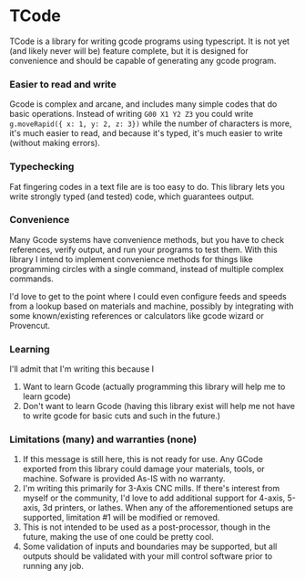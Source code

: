# TCode

TCode is a library for writing gcode programs using typescript. It is not yet (and likely never will be) feature complete, but it is designed for convenience and should be capable of generating any gcode program.

### Easier to read and write

Gcode is complex and arcane, and includes many simple codes that do basic operations. Instead of writing `G00 X1 Y2 Z3` you could write `g.moveRapid({ x: 1, y: 2, z: 3})` while the number of characters is more, it's much easier to read, and because it's typed, it's much easier to write (without making errors).

### Typechecking

Fat fingering codes in a text file are is too easy to do. This library lets you write strongly typed (and tested) code, which guarantees output.

### Convenience

Many Gcode systems have convenience methods, but you have to check references, verify output, and run your programs to test them. With this library I intend to implement convenience methods for things like programming circles with a single command, instead of multiple complex commands.

I'd love to get to the point where I could even configure feeds and speeds from a lookup based on materials and machine, possibly by integrating with some known/existing references or calculators like gcode wizard or Provencut.

### Learning

I'll admit that I'm writing this because I

1. Want to learn Gcode (actually programming this library will help me to learn gcode)
2. Don't want to learn Gcode (having this library exist will help me not have to write gcode for basic cuts and such in the future.)

### Limitations (many) and warranties (none)

1. If this message is still here, this is not ready for use. Any GCode exported from this library could damage your materials, tools, or machine. Sofware is provided As-IS with no warranty.
2. I'm writing this primarily for 3-Axis CNC mills. If there's interest from myself or the community, I'd love to add additional support for 4-axis, 5-axis, 3d printers, or lathes. When any of the afforementioned setups are supported, limitation #1 will be modified or removed.
3. This is not intended to be used as a post-processor, though in the future, making the use of one could be pretty cool.
4. Some validation of inputs and boundaries may be supported, but all outputs should be validated with your mill control software prior to running any job.
